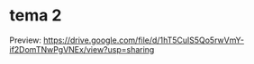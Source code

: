 # tema 2

Preview: https://drive.google.com/file/d/1hT5CulS5Qo5rwVmY-if2DomTNwPgVNEx/view?usp=sharing
